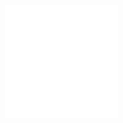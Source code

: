 ![](/Notatki/Semestr%205/Układy%20cyfrowe%20i%20systemy%20wbudowane%201/Labolatoria/Labolatorium%201/Lab-2.pdf)
![](/Notatki/Semestr%205/Układy%20cyfrowe%20i%20systemy%20wbudowane%201/Labolatoria/Labolatorium%201/Lab-2-info.pdf)